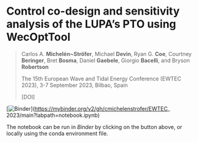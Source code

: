 # Control co-design and sensitivity analysis of the LUPA’s PTO using WecOptTool
> Carlos A. **Michelén~Ströfer**, Michael **Devin**, Ryan G. **Coe**, Courtney **Beringer**, Bret **Bosma**, Daniel **Gaebele**, Giorgio **Bacelli**, and Bryson **Robertson**
>
> The 15th European Wave and Tidal Energy Conference (EWTEC 2023), 3-7 September 2023, Bilbao, Spain
>
> [DOI]

[![Binder](https://mybinder.org/badge_logo.svg)](https://mybinder.org/v2/gh/cmichelenstrofer/EWTEC_     2023/main?labpath=notebook.ipynb)

The notebook can be run in *Binder* by clicking on the button above, or locally using the conda environment file.
